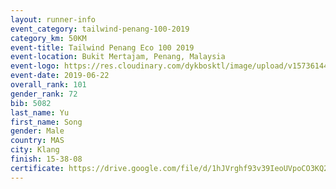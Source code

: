 ```yaml
--- 
layout: runner-info 
event_category: tailwind-penang-100-2019 
category_km: 50KM 
event-title: Tailwind Penang Eco 100 2019 
event-location: Bukit Mertajam, Penang, Malaysia 
event-logo: https://res.cloudinary.com/dykbosktl/image/upload/v1573614442/Logo/Logo_gqlzi3.jpg 
event-date: 2019-06-22 
overall_rank: 101
gender_rank: 72
bib: 5082
last_name: Yu
first_name: Song
gender: Male
country: MAS
city: Klang
finish: 15-38-08
certificate: https://drive.google.com/file/d/1hJVrghf93v39IeoUVpoCO3KQ2fN5XWNl/view?usp=sharing
--- 
```

